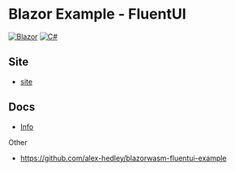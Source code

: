 # Blazor Example - FluentUI

[![Blazor](https://img.shields.io/badge/blazor-%235C2D91.svg?style=for-the-badge&logo=blazor&logoColor=white)](https://dotnet.microsoft.com/en-us/apps/aspnet/web-apps/blazor)
[![C#](https://img.shields.io/badge/c%23-239120.svg?style=for-the-badge&logo=c-sharp&logoColor=white)](https://learn.microsoft.com/en-us/dotnet/csharp/)

## Site

- [site](https://alex-hedley.github.io/blazor-fluent-example/)

## Docs

- [Info](docs/README.md)

Other

- https://github.com/alex-hedley/blazorwasm-fluentui-example
